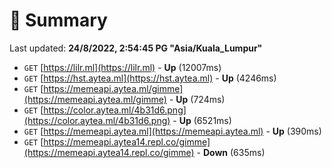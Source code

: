 # 📖 Summary
Last updated: **24/8/2022, 2:54:45 PG "Asia/Kuala_Lumpur"**

- `GET` [https://lilr.ml](https://lilr.ml) - **Up** (12007ms)
- `GET` [https://hst.aytea.ml](https://hst.aytea.ml) - **Up** (4246ms)
- `GET` [https://memeapi.aytea.ml/gimme](https://memeapi.aytea.ml/gimme) - **Up** (724ms)
- `GET` [https://color.aytea.ml/4b31d6.png](https://color.aytea.ml/4b31d6.png) - **Up** (6521ms)
- `GET` [https://memeapi.aytea.ml](https://memeapi.aytea.ml) - **Up** (390ms)
- `GET` [https://memeapi.aytea14.repl.co/gimme](https://memeapi.aytea14.repl.co/gimme) - **Down** (635ms)
